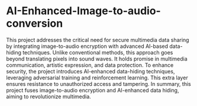 # AI-Enhanced-Image-to-audio-conversion
This project addresses the critical need for secure multimedia data sharing by integrating image-to-audio encryption with advanced AI-based data-hiding techniques. Unlike conventional methods, this approach goes beyond translating pixels into sound waves. It holds promise in multimedia communication, artistic expression, and data protection. To enhance security, the project introduces AI-enhanced data-hiding techniques, leveraging adversarial training and reinforcement learning. This extra layer ensures resistance to unauthorized access and tampering. In summary, this project fuses image-to-audio encryption and AI-enhanced data hiding, aiming to revolutionize multimedia.
